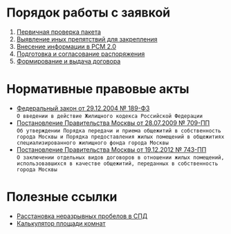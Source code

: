   
   
# Порядок работы с заявкой   
1. [Первичная проверка пакета](./1.%2520%D0%9F%D0%B5%D1%80%D0%B2%D0%B8%D1%87%D0%BD%D0%B0%D1%8F%2520%D0%BF%D1%80%D0%BE%D0%B2%D0%B5%D1%80%D0%BA%D0%B0%2520%D0%BF%D0%B0%D0%BA%D0%B5%D1%82%D0%B0.md#)  
2. [Выявление иных препятствий для закрепления](./2.%2520%D0%92%D1%8B%D1%8F%D0%B2%D0%BB%D0%B5%D0%BD%D0%B8%D0%B5%2520%D0%B8%D0%BD%D1%8B%D1%85%2520%D0%BF%D1%80%D0%B5%D0%BF%D1%8F%D1%82%D1%81%D1%82%D0%B2%D0%B8%D0%B9%2520%D0%B4%D0%BB%D1%8F%2520%D0%B7%D0%B0%D0%BA%D1%80%D0%B5%D0%BF%D0%BB%D0%B5%D0%BD%D0%B8%D1%8F.md#)  
3. [Внесение информации в РСМ 2.0](./3.%2520%D0%92%D0%BD%D0%B5%D1%81%D0%B5%D0%BD%D0%B8%D0%B5%2520%D0%B8%D0%BD%D1%84%D0%BE%D1%80%D0%BC%D0%B0%D1%86%D0%B8%D0%B8%2520%D0%B2%2520%D0%A0%D0%A1%D0%9C%25202.0.md#)  
4. [Подготовка и согласование распоряжения](./4.%2520%D0%9F%D0%BE%D0%B4%D0%B3%D0%BE%D1%82%D0%BE%D0%B2%D0%BA%D0%B0%2520%D0%B8%2520%D1%81%D0%BE%D0%B3%D0%BB%D0%B0%D1%81%D0%BE%D0%B2%D0%B0%D0%BD%D0%B8%D0%B5%2520%D1%80%D0%B0%D1%81%D0%BF%D0%BE%D1%80%D1%8F%D0%B6%D0%B5%D0%BD%D0%B8%D1%8F.md#)  
5. [Формирование и выдача договора](./5.%2520%D0%A4%D0%BE%D1%80%D0%BC%D0%B8%D1%80%D0%BE%D0%B2%D0%B0%D0%BD%D0%B8%D0%B5%2520%D0%B8%2520%D0%B2%D1%8B%D0%B4%D0%B0%D1%87%D0%B0%2520%D0%B4%D0%BE%D0%B3%D0%BE%D0%B2%D0%BE%D1%80%D0%B0.md#)  
# Нормативные правовые акты  
* [Федеральный закон от 29.12.2004 № 189-ФЗ](https://docs7.online-sps.ru/cgi/online.cgi?from=353358-102&req=doc&rnd=RwuV4g&base=LAW)  
  `О введении в действие Жилищного кодекса Российской Федерации`  
* [Постановление Правительства Москвы от 28.07.2009 № 709-ПП](https://docs7.online-sps.ru/cgi/online.cgi?req=doc&base=MLAW&n=181682&dst=1000000001)  
  `Об утверждении Порядка передачи и приема общежитий в собственность города Москвы и Порядка предоставления жилых помещений в общежитиях специализированного жилищного фонда города Москвы`  
* [Постановление Правительства Москвы от 19.12.2012 № 743-ПП](https://docs7.online-sps.ru/cgi/online.cgi?from=205872-0&req=doc&rnd=RwuV4g&base=MLAW&n=238938)  
  `О заключении отдельных видов договоров в отношении жилых помещений, использовавшихся в качестве общежитий, переданных в собственность города Москвы`  
# Полезные ссылки  
* [Расстановка неразрывных пробелов в СПД](https://elornorthwind.github.io/SPD_spaces/)  
* [Калькулятор площади комнат](https://elornorthwind.github.io/room-area-calculator/)